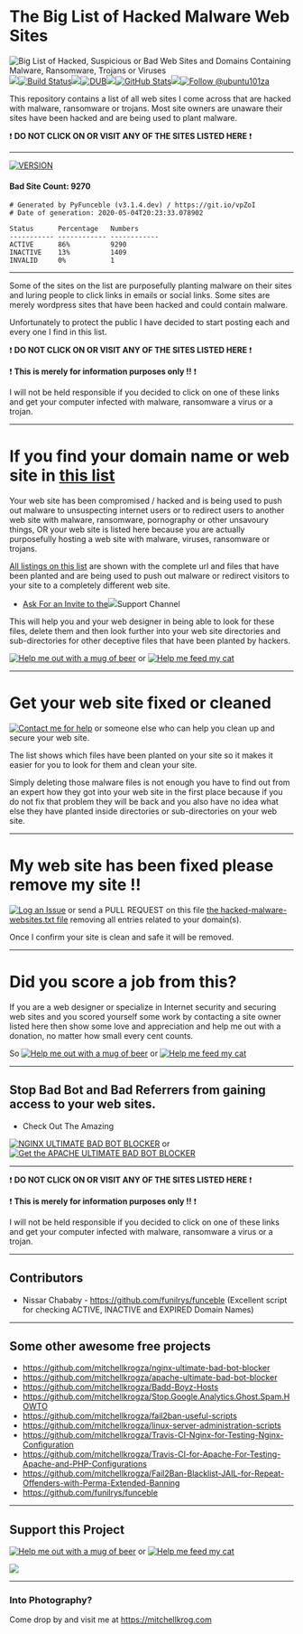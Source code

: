 # The Big List of Hacked Malware Web Sites

<img src="https://github.com/mitchellkrogza/The-Big-List-of-Hacked-Malware-Web-Sites/blob/master/.assets/Your-Website-Has-Been-Hacked-Malware-Ransomware-Trojans-Viruses-Logo.jpg" alt="Big List of Hacked, Suspicious or Bad Web Sites and Domains Containing Malware, Ransomware, Trojans or Viruses"/><img src="https://github.com/mitchellkrogza/The-Big-List-of-Hacked-Malware-Web-Sites/blob/master/.assets/spacer.jpg"/>[![Build Status](https://travis-ci.org/mitchellkrogza/The-Big-List-of-Hacked-Malware-Web-Sites.svg?branch=master)](https://travis-ci.org/mitchellkrogza/The-Big-List-of-Hacked-Malware-Web-Sites)<img src="https://github.com/mitchellkrogza/The-Big-List-of-Hacked-Malware-Web-Sites/blob/master/.assets/spacer.jpg"/>[![DUB](https://img.shields.io/dub/l/vibe-d.svg)](https://github.com/mitchellkrogza/The-Big-List-of-Hacked-Malware-Web-Sites/blob/master/LICENSE.md)<img src="https://github.com/mitchellkrogza/The-Big-List-of-Hacked-Malware-Web-Sites/blob/master/.assets/spacer.jpg"/>[![GitHub Stats](https://img.shields.io/badge/github-stats-ff5500.svg)](http://githubstats.com/mitchellkrogza/The-Big-List-of-Hacked-Malware-Web-Sites)<img src="https://github.com/mitchellkrogza/The-Big-List-of-Hacked-Malware-Web-Sites/blob/master/.assets/spacer.jpg"/><a href='https://twitter.com/ubuntu101za'><img src='https://img.shields.io/twitter/follow/ubuntu101za.svg?style=social&label=Follow' alt='Follow @ubuntu101za'></a>

This repository contains a list of all web sites I come across that are hacked with malware, ransomware or trojans.
Most site owners are unaware their sites have been hacked and are being used to plant malware.

:exclamation: **DO NOT CLICK ON OR VISIT ANY OF THE SITES LISTED HERE** :exclamation:

_______________
[![VERSION](https://img.shields.io/badge/VERSION%20-%20V1.2020.05.4545-blue.svg)](https://github.com/mitchellkrogza/The-Big-List-of-Hacked-Malware-Web-Sites/commits/master)
#### Bad Site Count: 9270
```
# Generated by PyFunceble (v3.1.4.dev) / https://git.io/vpZoI
# Date of generation: 2020-05-04T20:23:33.078902

Status      Percentage   Numbers     
----------- ------------ ------------
ACTIVE      86%          9290        
INACTIVE    13%          1409        
INVALID     0%           1           
```
____________________

Some of the sites on the list are purposefully planting malware on their sites and luring people to click links in emails or social links. Some sites are merely wordpress sites that have been hacked and could contain malware.

Unfortunately to protect the public I have decided to start posting each and every one I find in this list.

:exclamation: **DO NOT CLICK ON OR VISIT ANY OF THE SITES LISTED HERE** :exclamation:

:exclamation: **This is merely for information purposes only !!** :exclamation:

I will not be held responsible if you decided to click on one of these links and get your computer infected with malware, ransomware a virus or a trojan.
************************************************
# If you find your domain name or web site in <a href="https://github.com/mitchellkrogza/The-Big-List-of-Hacked-Malware-Web-Sites/blob/master/hacked-domains.list">this list</a>

Your web site has been compromised / hacked and is being used to push out malware to unsuspecting internet users or to redirect users to another web site with malware, ransomware, pornography or other unsavoury things, OR your web site is listed here because you are actually  purposefully hosting a web site with malware, viruses, ransomware or trojans.

<a href="https://github.com/mitchellkrogza/The-Big-List-of-Hacked-Malware-Web-Sites/blob/master/.input_sources/hacked-malware-websites.txt">All listings on this list</a> are shown with the complete url and files that have been planted and are being used to push out malware or redirect visitors to your site to a completely different web site.

- <a href="mailto:mitchellkrog@gmail.com?subject=Please Add Me To the Slack Channel (Big List of Hacked Malware Web Sites)">Ask For an Invite to the<img src="https://github.com/mitchellkrogza/The-Big-List-of-Hacked-Malware-Web-Sites/blob/master/.assets/slack.png"/></a>Support Channel

This will help you and your web designer in being able to look for these files, delete them and then look further into your web site directories and sub-directories for other deceptive files that have been planted by hackers.

[![Help me out with a mug of beer](https://img.shields.io/badge/Help%20-%20me%20out%20with%20a%20mug%20of%20%F0%9F%8D%BA-blue.svg)](https://paypal.me/mitchellkrog/) or [![Help me feed my cat](https://img.shields.io/badge/Help%20-%20me%20feed%20my%20hungry%20cat%20%F0%9F%98%B8-blue.svg)](https://paypal.me/mitchellkrog/)
************************************************
# Get your web site fixed or cleaned

[![Contact me for help](https://img.shields.io/badge/Contact%20-%20me%20for%20help%20%F0%9F%9A%91-blue.svg)](mailto:mitchellkrog@gmail.com) or someone else who can help you clean up and secure your web site.

The list shows which files have been planted on your site so it makes it easier for you to look for them and clean your site.

Simply deleting those malware files is not enough you have to find out from an expert how they got into your web site in the first place because if you do not fix that problem they will be back and you also have no idea what else they have planted inside directories or sub-directories on your web site.
************************************************
# My web site has been fixed please remove my site !!

[![Log an Issue](https://img.shields.io/badge/LOG%20-%20an%20issue%20%F0%9F%9A%A6-blue.svg)](https://github.com/mitchellkrogza/The-Big-List-of-Hacked-Malware-Web-Sites/issues) or send a PULL REQUEST on this file [the hacked-malware-websites.txt file](https://github.com/mitchellkrogza/The-Big-List-of-Hacked-Malware-Web-Sites/blob/master/.input_sources/hacked-malware-websites.txt) removing all entries related to your domain(s).

Once I confirm your site is clean and safe it will be removed.

************************************************
# Did you score a job from this?

If you are a web designer or specialize in Internet security and securing web sites and you scored yourself some work by contacting a site owner listed here then show some love and appreciation and help me out with a donation, no matter how small every cent counts.

So [![Help me out with a mug of beer](https://img.shields.io/badge/Help%20-%20me%20out%20with%20a%20mug%20of%20%F0%9F%8D%BA-blue.svg)](https://paypal.me/mitchellkrog/) or [![Help me feed my cat](https://img.shields.io/badge/Help%20-%20me%20feed%20my%20hungry%20cat%20%F0%9F%98%B8-blue.svg)](https://paypal.me/mitchellkrog/)

************************************************
## Stop Bad Bot and Bad Referrers from gaining access to your web sites.

- Check Out The Amazing

[![NGINX ULTIMATE BAD BOT BLOCKER](https://img.shields.io/badge/NGINX%20-%20ULTIMATE%20BAD%20BOT%20BLOCKER%20%E2%9B%94-blue.svg)](https://github.com/mitchellkrogza/nginx-ultimate-bad-bot-blocker)
or [![Get the APACHE ULTIMATE BAD BOT BLOCKER](https://img.shields.io/badge/APACHE%20-%20ULTIMATE%20BAD%20BOT%20BLOCKER%20%E2%9B%94-blue.svg)](https://github.com/mitchellkrogza/apache-ultimate-bad-bot-blocker)

************************************************
:exclamation: **DO NOT CLICK ON OR VISIT ANY OF THE SITES LISTED HERE** :exclamation:

:exclamation: **This is merely for information purposes only !!** :exclamation:

I will not be held responsible if you decided to click on one of these links and get your computer infected with malware, ransomware a virus or a trojan.
************************************************
## Contributors

- Nissar Chababy - https://github.com/funilrys/funceble (Excellent script for checking ACTIVE, INACTIVE and EXPIRED Domain Names)

************************************************
## Some other awesome free projects

- https://github.com/mitchellkrogza/nginx-ultimate-bad-bot-blocker
- https://github.com/mitchellkrogza/apache-ultimate-bad-bot-blocker
- https://github.com/mitchellkrogza/Badd-Boyz-Hosts
- https://github.com/mitchellkrogza/Stop.Google.Analytics.Ghost.Spam.HOWTO
- https://github.com/mitchellkrogza/fail2ban-useful-scripts
- https://github.com/mitchellkrogza/linux-server-administration-scripts
- https://github.com/mitchellkrogza/Travis-CI-Nginx-for-Testing-Nginx-Configuration
- https://github.com/mitchellkrogza/Travis-CI-for-Apache-For-Testing-Apache-and-PHP-Configurations
- https://github.com/mitchellkrogza/Fail2Ban-Blacklist-JAIL-for-Repeat-Offenders-with-Perma-Extended-Banning
- https://github.com/funilrys/funceble
************************************************
## Support this Project

[![Help me out with a mug of beer](https://img.shields.io/badge/Help%20-%20me%20out%20with%20a%20mug%20of%20%F0%9F%8D%BA-blue.svg)](https://paypal.me/mitchellkrog/) or [![Help me feed my cat](https://img.shields.io/badge/Help%20-%20me%20feed%20my%20hungry%20cat%20%F0%9F%98%B8-blue.svg)](https://paypal.me/mitchellkrog/)

<img src="https://github.com/mitchellkrogza/The-Big-List-of-Hacked-Malware-Web-Sites/blob/master/.assets/zuko.png"/>

************************************************
### Into Photography?

Come drop by and visit me at https://mitchellkrog.com
